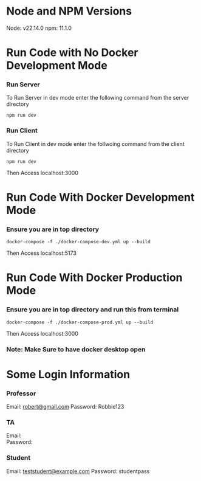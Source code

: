 # Node and NPM Versions
Node: v22.14.0
npm: 11.1.0

# Run Code with No Docker Development Mode
### Run Server
To Run Server in dev mode enter the following command from the server directory
```
npm run dev
```
### Run Client
To Run Client in dev mode enter the follwoing command from the client directory
```
npm run dev
```

Then Access localhost:3000

# Run Code With Docker Development Mode
### Ensure you are in top directory
```
docker-compose -f ./docker-compose-dev.yml up --build
```

Then Access localhost:5173

# Run Code With Docker Production Mode
### Ensure you are in top directory and run this from terminal
```
docker-compose -f ./docker-compose-prod.yml up --build
```

Then Access localhost:3000

### Note: Make Sure to have docker desktop open

# Some Login Information

### Professor
Email:      robert@gmail.com
Password:   Robbie123

### TA
Email:      
Password:

### Student
Email:      teststudent@example.com
Password:   studentpass